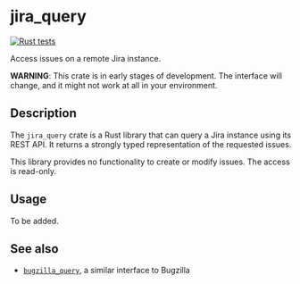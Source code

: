 # jira_query

[![Rust tests](https://github.com/msuchane/jira_query/actions/workflows/rust-tests.yml/badge.svg)](https://github.com/msuchane/jira_query/actions/workflows/rust-tests.yml)

Access issues on a remote Jira instance.

**WARNING**: This crate is in early stages of development. The interface will change, and it might not work at all in your environment.

## Description

The `jira_query` crate is a Rust library that can query a Jira instance using its REST API. It returns a strongly typed representation of the requested issues.

This library provides no functionality to create or modify issues. The access is read-only.

## Usage

To be added.

## See also

* [`bugzilla_query`](https://crates.io/crates/bugzilla_query), a similar interface to Bugzilla